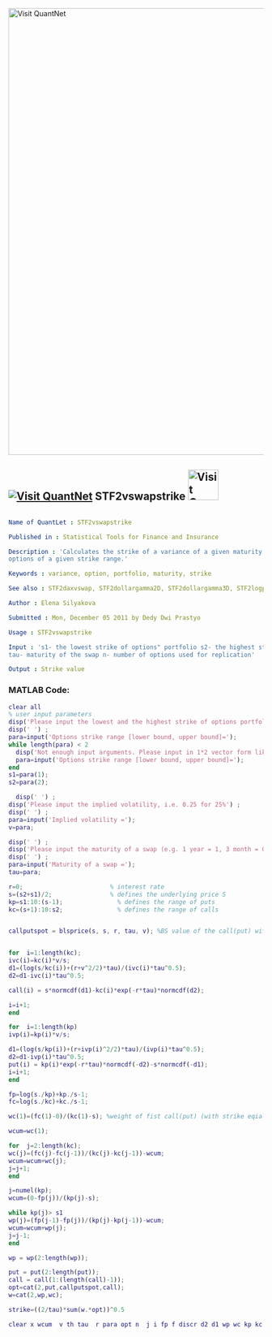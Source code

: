 
[<img src="https://github.com/QuantLet/Styleguide-and-FAQ/blob/master/pictures/banner.png" width="880" alt="Visit QuantNet">](http://quantlet.de/index.php?p=info)

## [<img src="https://github.com/QuantLet/Styleguide-and-Validation-procedure/blob/master/pictures/qloqo.png" alt="Visit QuantNet">](http://quantlet.de/) **STF2vswapstrike** [<img src="https://github.com/QuantLet/Styleguide-and-Validation-procedure/blob/master/pictures/QN2.png" width="60" alt="Visit QuantNet 2.0">](http://quantlet.de/d3/ia)

```yaml

Name of QuantLet : STF2vswapstrike

Published in : Statistical Tools for Finance and Insurance

Description : 'Calculates the strike of a variance of a given maturity using the potrfolio of
options of a given strike range.'

Keywords : variance, option, portfolio, maturity, strike

See also : STF2daxvswap, STF2dollargamma2D, STF2dollargamma3D, STF2logpayoff

Author : Elena Silyakova

Submitted : Mon, December 05 2011 by Dedy Dwi Prastyo

Usage : STF2vswapstrike

Input : 's1- the lowest strike of options" portfolio s2- the highest strike of options" portfolio
tau- maturity of the swap n- number of options used for replication'

Output : Strike value

```


### MATLAB Code:
```matlab
clear all
% user input parameters
disp('Please input the lowest and the highest strike of options portfolio as: [10,200]') ;
disp(' ') ;
para=input('Options strike range [lower bound, upper bound]=');
while length(para) < 2
  disp('Not enough input arguments. Please input in 1*2 vector form like [10,200] or [10,200]');
  para=input('Options strike range [lower bound, upper bound]=');
end
s1=para(1);
s2=para(2);

  disp(' ') ;
disp('Please imput the implied volatility, i.e. 0.25 for 25%') ;
disp(' ') ;
para=input('Implied volatility =');
v=para;

disp(' ') ;
disp('Please input the maturity of a swap (e.g. 1 year = 1, 3 month = 0.25)') ;
disp(' ') ;
para=input('Maturity of a swap =');
tau=para;

r=0;                        % interest rate
s=(s2+s1)/2;                % defines the underlying price S
kp=s1:10:(s-1);               % defines the range of puts
kc=(s+1):10:s2;               % defines the range of calls


callputspot = blsprice(s, s, r, tau, v); %BS value of the call(put) with strike equal to spot price


for  i=1:length(kc);   
ivc(i)=kc(i)*v/s;
d1=(log(s/kc(i))+(r+v^2/2)*tau)/(ivc(i)*tau^0.5);
d2=d1-ivc(i)*tau^0.5;

call(i) = s*normcdf(d1)-kc(i)*exp(-r*tau)*normcdf(d2);

i=i+1;    
end

for  i=1:length(kp)   
ivp(i)=kp(i)*v/s;

d1=(log(s/kp(i))+(r+ivp(i)^2/2)*tau)/(ivp(i)*tau^0.5);
d2=d1-ivp(i)*tau^0.5;
put(i) = kp(i)*exp(-r*tau)*normcdf(-d2)-s*normcdf(-d1);
i=i+1;
end    

fp=log(s./kp)+kp./s-1;
fc=log(s./kc)+kc./s-1;

wc(1)=(fc(1)-0)/(kc(1)-s); %weight of fist call(put) (with strike eqial to spot price)

wcum=wc(1);

for  j=2:length(kc);   
wc(j)=(fc(j)-fc(j-1))/(kc(j)-kc(j-1))-wcum;
wcum=wcum+wc(j);
j=j+1;
end

j=numel(kp);
wcum=(0-fp(j))/(kp(j)-s);

while kp(j)> s1   
wp(j)=(fp(j-1)-fp(j))/(kp(j)-kp(j-1))-wcum;
wcum=wcum+wp(j);
j=j-1;
end

wp = wp(2:length(wp));

put = put(2:length(put));
call = call(1:(length(call)-1));
opt=cat(2,put,callputspot,call);
w=cat(2,wp,wc);

strike=((2/tau)*sum(w.*opt))^0.5

clear x wcum  v th tau  r para opt n  j i fp f discr d2 d1 wp wc kp kc  fc




```
